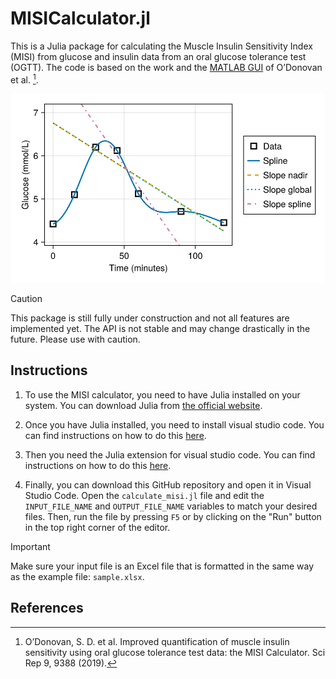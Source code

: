 # MISICalculator.jl
This is a Julia package for calculating the Muscle Insulin Sensitivity Index (MISI) from glucose and insulin data from an oral glucose tolerance test (OGTT). The code is based on the work and the [MATLAB GUI](https://github.com/shauna-odonovan/MISI-Calculator) of O’Donovan et al. [^1]. 

![example](assets/example.png)

> [!CAUTION]
> This package is still fully under construction and not all features are implemented yet. The API is not stable and may change drastically in the future. Please use with caution. 

## Instructions
1. To use the MISI calculator, you need to have Julia installed on your system. You can download Julia from [the official website](https://julialang.org/downloads/).

2. Once you have Julia installed, you need to install visual studio code. You can find instructions on how to do this [here](https://code.visualstudio.com/download).

3. Then you need the Julia extension for visual studio code. You can find instructions on how to do this [here](https://www.julia-vscode.org/docs/stable/gettingstarted/).

4. Finally, you can download this GitHub repository and open it in Visual Studio Code. Open the `calculate_misi.jl` file and edit the `INPUT_FILE_NAME` and `OUTPUT_FILE_NAME` variables to match your desired files. Then, run the file by pressing `F5` or by clicking on the "Run" button in the top right corner of the editor.

> [!IMPORTANT]
> Make sure your input file is an Excel file that is formatted in the same way as the example file: `sample.xlsx`.

## References
[^1]: O’Donovan, S. D. et al. Improved quantification of muscle insulin sensitivity using oral glucose tolerance test data: the MISI Calculator. Sci Rep 9, 9388 (2019).

